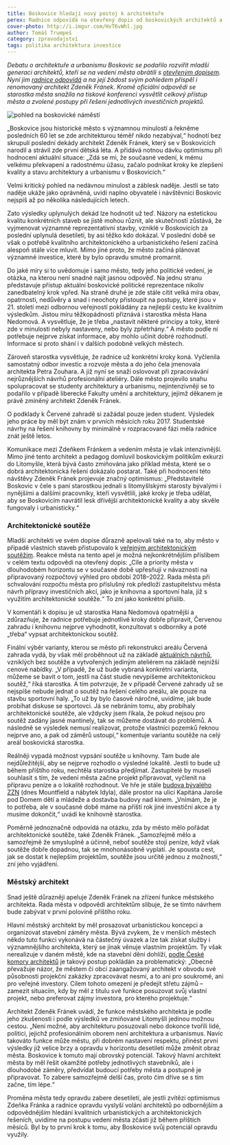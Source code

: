 ```yaml
---
title: Boskovice hledají nový postoj k architektuře
perex: Radnice odpovídá na otevřený dopis od boskovických architektů a na její žádost svým pohledem přispěl i renomovaný architekt Zdeněk Fránek.
cover-photo: http://i.imgur.com/HvT6vWhl.jpg
author: Tomáš Trumpeš
category: zpravodajství
tags: politika architektura investice
---
```


*Debatu o architektuře a urbanismu Boskovic se podařilo rozvířit mladší generaci architektů, kteří se na vedení města obrátili s [otevřeným dopisem](http://www.ohlasy.info/clanky/2016/11/dopis-architektu.html). Nyní jim [radnice odpovídá](http://boskovice.cz/odpoved%2Dna%2Dotevreny%2Ddopis%2Darchitektu/d-29786/p1=1019) a na její žádost svým pohledem přispěl i renomovaný architekt Zdeněk Fránek. Kromě oficiální odpovědi se starostka města snažila na tiskové konferenci vysvětlit celkový přístup města a zvolené postupy při řešení jednotlivých investičních projektů.*

<img src="http://i.imgur.com/HvT6vWh.jpg" alt="pohled na boskovické náměstí" class="img-responsive img-popup" data-author="Tomáš Znamenáček">

„Boskovice jsou historické město s významnou minulostí a řekněme posledních 60 let se zde architekturou téměř nikdo nezabýval,“ hodnotí bez skrupulí poslední dekády architekt Zdeněk Fránek, který se v Boskovicích narodil a strávil zde první dětská léta. A přidává notnou dávku optimismu při hodnocení aktuální situace: „Zdá se mi, že současné vedení, k mému velkému překvapení a radostnému úžasu, začalo podnikat kroky ke zlepšení kvality a stavu architektury a urbanismu v Boskovicích.“

Velmi kritický pohled na nedávnou minulost a záblesk naděje. Jestli se tato naděje ukáže jako oprávněná, uvidí naplno obyvatelé i návštěvníci Boskovic nejspíš až po několika následujících letech. 

Zato výsledky uplynulých dekád lze hodnotit už teď. Názory na estetickou kvalitu konkrétních staveb se jistě mohou různit, ale skutečností zůstává, že vyjmenovat významné reprezentativní stavby, vzniklé v Boskovicích za poslední uplynulá desetiletí, by asi těžko kdo dokázal. V poslední době se však o potřebě kvalitního architektonického a urbanistického řešení začíná alespoň stále více mluvit. Mimo jiné proto, že město začíná plánovat významné investice, které by bylo opravdu smutné promarnit.

Do jaké míry si to uvědomuje i samo město, tedy jeho politické vedení, je otázka, na kterou není snadné najít jasnou odpověď. Na jednu stranu představuje přístup aktuální boskovické politické reprezentace nikoliv zanedbatelný krok vpřed. Na straně druhé je zde stále cítit velká míra obav, opatrnosti, nedůvěry a snad i neochoty přistoupit na postupy, které jsou v 21. století mezi odbornou veřejností pokládány za nejlepší cestu ke kvalitním výsledkům. Jistou míru těžkopádnosti přiznává i starostka města Hana Nedomová. A vysvětluje, že je třeba „nastavit některé principy a toky, které zde v minulosti nebyly nastaveny, nebo byly zpřetrhány.“ A město podle ní potřebuje nejprve získat informace, aby mohlo učinit dobré rozhodnutí. Informace si proto shání i v dalších podobně velkých městech.

Zároveň starostka vysvětluje, že radnice už konkrétní kroky koná. Vyčlenila samostatný odbor investic a rozvoje města a do jeho čela jmenovala architekta Petra Zouhara. A již nyní se snaží oslovovat při zpracovávání nejrůznějších návrhů profesionální ateliéry. Dále město projevilo snahu spolupracovat se studenty architektury a urbanismu, nejintenzivněji se to podařilo v případě liberecké Fakulty umění a architektury, jejímž děkanem je právě zmíněný architekt Zdeněk Fránek.

O podklady k Červené zahradě si zažádal pouze jeden student. Výsledek jeho práce by měl být znám v prvních měsících roku 2017. Studentské návrhy na řešení knihovny by minimálně v rozpracované fázi měla radnice znát ještě letos.

Komunikace mezi Zdeňkem Fránkem a vedením města je však intenzivnější. Mimo jiné tento architekt a pedagog domluvil boskovickým politikům exkurzi do Litomyšle, která bývá často zmiňována jako příklad města, které se o dobrá architektonická řešení dokázalo postarat. Také při hodnocení této návštěvy Zdeněk Fránek projevuje značný optimismus: „Představitelé Boskovic v čele s paní starostkou jednali s litomyšlskými starosty bývalými i nynějšími a dalšími pracovníky, kteří vysvětlili, jaké kroky je třeba udělat, aby se Boskovicím navrátil lesk dřívější architektonické kvality a aby skvěle fungovaly i urbanisticky.“

### Architektonické soutěže

Mladší architekti ve svém dopise důrazně apelovali také na to, aby město v případě vlastních staveb přistupovalo k [veřejným architektonickým soutěžím](http://www.ohlasy.info/clanky/2015/12/rozhovor-lev.html). Reakce města na tento apel je možná nejkonkrétnějším příslibem v celém textu odpovědi na otevřený dopis: „Cíle a priority města v dlouhodobém horizontu se v současné době upřesňují v návaznosti na připravovaný rozpočtový výhled pro období 2018–2022. Rada města při schvalování rozpočtu města pro příslušný rok předloží zastupitelstvu města návrh přípravy investičních akcí, jako je knihovna a sportovní hala, již s využitím architektonické soutěže.“ To zní jako konkrétní příslib.

V komentáři k dopisu je už starostka Hana Nedomová opatrnější a zdůrazňuje, že radnice potřebuje jednotlivé kroky dobře připravit, Červenou zahradu i knihovnu nejprve vyhodnotit, konzultovat s odborníky a poté „třeba“ vypsat architektonickou soutěž. 

Finální výběr varianty, kterou se město při rekonstrukci areálu Červená zahrada vydá, by však měl proběhnout už na základě [aktuálních návrhů](http://www.ohlasy.info/clanky/2016/11/cervenka-studie.html), vzniklých bez soutěže a vytvořených jediným ateliérem na základě nejnižší cenové nabídky. „V případě, že už bude vybraná konkrétní varianta, můžeme se bavit o tom, jestli na část studie nevypíšeme architektonickou soutěž,“ říká starostka. A tím potvrzuje, že v případě Červené zahrady už se nejspíše nebude jednat o soutěž na řešení celého areálu, ale pouze na stavbu sportovní haly. „To už by bylo časově náročné, uvidíme, jak bude probíhat diskuse se sportovci. Já se nebráním tomu, aby probíhaly architektonické soutěže, ale vždycky jsem říkala, že pokud nejsou pro soutěž zadány jasné mantinely, tak se můžeme dostávat do problémů. A následně se výsledek nemusí realizovat, protože vlastníci pozemků řeknou nejprve ano, a pak od záměrů ustoupí,“ komentuje variantu soutěže na celý areál boskovická starostka.

Reálněji vypadá možnost vypsání soutěže u knihovny. Tam bude ale nejdůležitější, aby se nejprve rozhodlo o výsledné lokalitě. Jestli to bude už během příštího roku, nechtěla starostka předjímat. Zastupitelé by museli souhlasit s tím, že vedení města začne projekt připravovat, vyčlenit na přípravu peníze a o lokalitě rozhodnout. Ve hře je stále [budova bývalého ZZN](http://www.ohlasy.info/clanky/2016/01/budova-zzn.html) (dnes Mountfield a nábytek Idyla), dále prostor na ulici Kapitána Jaroše pod Domem dětí a mládeže a dostavba budovy nad kinem. „Vnímám, že je to potřeba, ale v současné době máme na příští rok jiné investiční akce a ty musíme dokončit,“ uvádí ke knihovně starostka.

Poměrně jednoznačně odpovídá na otázku, zda by město mělo pořádat architektonické soutěže, také Zdeněk Fránek. „Samozřejmě mělo a samozřejmě že smysluplně a účinně, neboť soutěže stojí peníze, když však soutěže dobře dopadnou, tak se mnohonásobně vyplatí. Je spousta cest, jak se dostat k nejlepším projektům, soutěže jsou určitě jednou z možností,“ zní jeho vyjádření.

### Městský architekt

Snad ještě důrazněji apeluje Zdeněk Fránek na zřízení funkce městského architekta. Rada města v odpovědi architektům slibuje, že se tímto návrhem bude zabývat v první polovině příštího roku. 

Hlavní městský architekt by měl prosazovat urbanistickou koncepci a organizovat stavební záměry města. Bývá zvykem, že v menších městech někdo tuto funkci vykonává na částečný úvazek a lze tak získat služby i významnějšího architekta, který se jinak věnuje vlastním projektům. Ty však nerealizuje v daném městě, kde na stavební dění dohlíží, [podle České komory architektů](https://www.cka.cz/cs/cka/tema-CKA/mestsky-architekt) je takový postup pokládán za problematický: „Obecně převažuje názor, že městem či obcí zaangažovaný architekt v obvodu své působnosti projekční zakázky zpracovávat nesmí, a to ani pro soukromé, ani pro veřejné investory. Cílem tohoto omezení je předejít střetu zájmů – zamezit situacím, kdy by měl z titulu své funkce posuzovat svůj vlastní projekt, nebo preferovat zájmy investora, pro kterého projektuje.“

Architekt Zdeněk Fránek uvádí, že funkce městského architekta je podle jeho zkušenosti i podle výsledků ve zmiňované Litomyšli jedinou možnou cestou. „Není možné, aby architekturu posuzovali nebo dokonce tvořili lidé, politici, jejichž profesionálním oborem není architektura a urbanismus. Navíc takováto funkce může městu, při dobrém nastavení respektu, přinést první výsledky již velice brzy a opravdu v horizontu desetiletí může změnit obraz města. Boskovice k tomuto mají obrovský potenciál. Takový hlavní architekt města by měl řešit okamžité potřeby jednotlivých stavebníků, ale i dlouhodobé záměry, předvídat budoucí potřeby města a postupně je připravovat. To zabere samozřejmě delší čas, proto čím dříve se s tím začne, tím lépe.“

Proměna města tedy opravdu zabere desetiletí, ale jestli zvítězí optimismus Zdeňka Fránka a radnice opravdu vyslyší volání architektů po odbornějším a odpovědnějším hledání kvalitních urbanistických a architektonických řešeních, uvidíme na postupu vedení města zčásti již během příštích měsíců. Byl by to první krok k tomu, aby Boskovice svůj potenciál opravdu využily.
